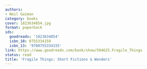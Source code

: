 ```yaml
---
authors:
- Neil Gaiman
category: books
cover: 1823634854.jpg
format: paperback
ids:
  goodreads: '1823634854'
  isbn_10: 0755334159
  isbn_13: '9780755334155'
link: https://www.goodreads.com/book/show/594625.Fragile_Things
status: read
title: 'Fragile Things: Short Fictions & Wonders'
---
```

